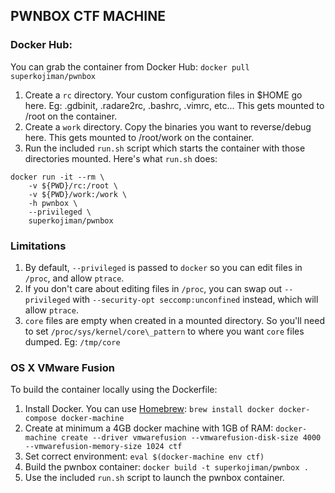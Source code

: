 ## PWNBOX CTF MACHINE

### Docker Hub:
You can grab the container from Docker Hub: `docker pull superkojiman/pwnbox`
 1. Create a `rc` directory. Your custom configuration files in $HOME go here. Eg: .gdbinit, .radare2rc, .bashrc, .vimrc, etc... This gets mounted to /root on the container.
 1. Create a `work` directory. Copy the binaries you want to reverse/debug here. This gets mounted to /root/work on the container. 
 1. Run the included `run.sh` script which starts the container with those directories mounted. Here's what `run.sh` does: 

```
docker run -it --rm \
    -v ${PWD}/rc:/root \
    -v ${PWD}/work:/work \
    -h pwnbox \
    --privileged \
    superkojiman/pwnbox
```

### Limitations
 1. By default, `--privileged` is passed to `docker` so you can edit files in `/proc`, and allow `ptrace`. 
 1. If you don't care about editing files in `/proc`, you can swap out `--privileged` with `--security-opt seccomp:unconfined` instead, which will allow `ptrace`.
 1. `core` files are empty when created in a mounted directory. So you'll need to set `/proc/sys/kernel/core\_pattern` to where you want `core` files dumped. Eg: `/tmp/core`


### OS X VMware Fusion
To build the container locally using the Dockerfile: 
 1. Install Docker. You can use [Homebrew](http://brew.sh/): `brew install docker docker-compose docker-machine`
 1. Create at minimum a 4GB docker machine with 1GB of RAM: `docker-machine create --driver vmwarefusion --vmwarefusion-disk-size 4000 --vmwarefusion-memory-size 1024 ctf`
 1. Set correct environment: `eval $(docker-machine env ctf)`
 1. Build the pwnbox container: `docker build -t superkojiman/pwnbox .`
 1. Use the included `run.sh` script to launch the pwnbox container. 
